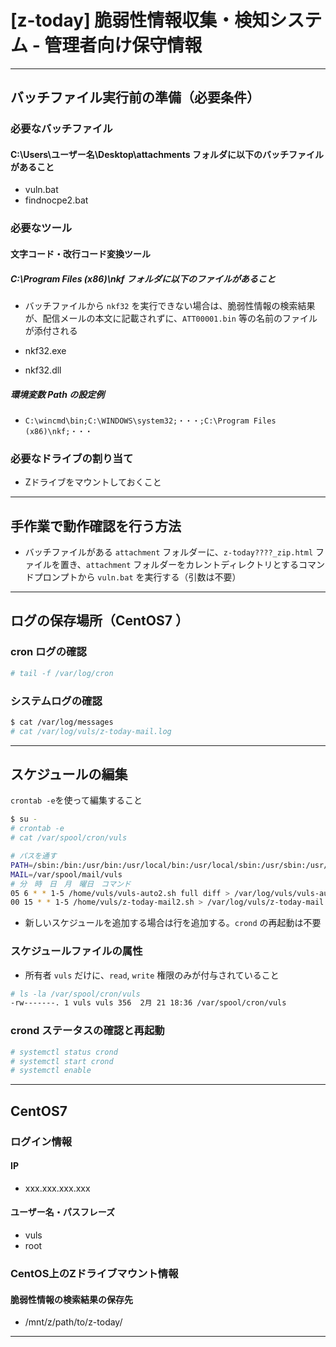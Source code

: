 # [z-today] 脆弱性情報収集・検知システム - 管理者向け保守情報

---

## バッチファイル実行前の準備（必要条件）

### 必要なバッチファイル

#### C:\Users\ユーザー名\Desktop\attachments フォルダに以下のバッチファイルがあること

- vuln.bat 
- findnocpe2.bat

### 必要なツール

#### 文字コード・改行コード変換ツール

##### C:\Program Files (x86)\nkf フォルダに以下のファイルがあること

- バッチファイルから `nkf32` を実行できない場合は、脆弱性情報の検索結果が、配信メールの本文に記載されずに、`ATT00001.bin` 等の名前のファイルが添付される

- nkf32.exe
- nkf32.dll

##### 環境変数 Path の設定例

- `C:\wincmd\bin;C:\WINDOWS\system32;・・・;C:\Program Files (x86)\nkf;・・・`

### 必要なドライブの割り当て

- Zドライブをマウントしておくこと

---

## 手作業で動作確認を行う方法

- バッチファイルがある `attachment` フォルダーに、`z-today????_zip.html` ファイルを置き、`attachment` フォルダーをカレントディレクトリとするコマンドプロンプトから `vuln.bat` を実行する（引数は不要）

---

## ログの保存場所（CentOS7 ）

### cron ログの確認

```bash
# tail -f /var/log/cron
```

### システムログの確認

```bash
$ cat /var/log/messages
# cat /var/log/vuls/z-today-mail.log
```

---

## スケジュールの編集

`crontab -e`を使って編集すること

```bash
$ su -
# crontab -e
# cat /var/spool/cron/vuls

# パスを通す
PATH=/sbin:/bin:/usr/bin:/usr/local/bin:/usr/local/sbin:/usr/sbin:/usr/local/go/bin:/home/vuls/go/bin:/usr/lib/jvm/java/bin:/opt/apache-tomcat/apache-tomcat-7.0.50/bin:/home/vuls/.local/bin:/home/vuls/bin:
MAIL=/var/spool/mail/vuls
# 分　時　日　月　曜日　コマンド
05 6 * * 1-5 /home/vuls/vuls-auto2.sh full diff > /var/log/vuls/vuls-auto.log 2>&1
00 15 * * 1-5 /home/vuls/z-today-mail2.sh > /var/log/vuls/z-today-mail.log 2>&1
```

- 新しいスケジュールを追加する場合は行を追加する。`crond` の再起動は不要

### スケジュールファイルの属性

- 所有者 `vuls` だけに、`read`, `write` 権限のみが付与されていること

```bash
# ls -la /var/spool/cron/vuls
-rw-------. 1 vuls vuls 356  2月 21 18:36 /var/spool/cron/vuls
```

### crond ステータスの確認と再起動

```bash
# systemctl status crond
# systemctl start crond
# systemctl enable
```

---

## CentOS7

### ログイン情報

#### IP

- xxx.xxx.xxx.xxx

#### ユーザー名・パスフレーズ

- vuls
- root

### CentOS上のZドライブマウント情報

#### 脆弱性情報の検索結果の保存先

- /mnt/z/path/to/z-today/

---
